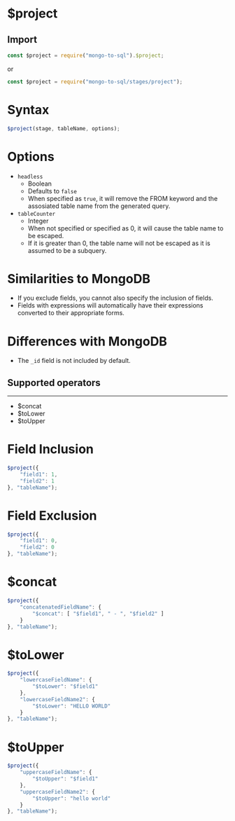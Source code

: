 # $project

## Import 

```javascript
const $project = require("mongo-to-sql").$project;
```

or 

```javascript
const $project = require("mongo-to-sql/stages/project");
```

# Syntax
```javascript
$project(stage, tableName, options);
```

# Options
* `headless`
    * Boolean
    * Defaults to `false`
    * When specified as `true`, it will remove the FROM keyword and the assosiated table name from the generated query.
* `tableCounter`
    * Integer
    * When not specified or specified as 0, it will cause the table name to be escaped.
    * If it is greater than 0, the table name will not be escaped as it is assumed to be a subquery.


# Similarities to MongoDB
*  If you exclude fields, you cannot also specify the inclusion of fields.
* Fields with expressions will automatically have their expressions converted to their appropriate forms.

# Differences with MongoDB

* The `_id` field is not included by default.

## Supported operators
----
* $concat
* $toLower
* $toUpper

# Field Inclusion
```javascript
$project({
    "field1": 1,
    "field2": 1
}, "tableName");
```

# Field Exclusion
```javascript
$project({
    "field1": 0,
    "field2": 0
}, "tableName");
```

# $concat
```javascript
$project({
    "concatenatedFieldName": {
        "$concat": [ "$field1", " - ", "$field2" ]
    }
}, "tableName");
```

# $toLower
```javascript
$project({
    "lowercaseFieldName": {
        "$toLower": "$field1"
    },
    "lowercaseFieldName2": {
        "$toLower": "HELLO WORLD"
    }
}, "tableName");
```

# $toUpper
```javascript
$project({
    "uppercaseFieldName": {
        "$toUpper": "$field1"
    },
    "uppercaseFieldName2": {
        "$toUpper": "hello world"
    }
}, "tableName");
```